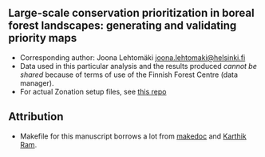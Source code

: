 ## Large-scale conservation prioritization in boreal forest landscapes: generating and validating priority maps
* Corresponding author: Joona Lehtomäki <joona.lehtomaki@helsinki.fi>
* Data used in this particular analysis and the results produced *cannot be shared* because of terms of use 
of the Finnish Forest Centre (data manager). 
* For actual Zonation setup files, see [this repo](https://github.com/jlehtoma/zsetup-esmk)

## Attribution
* Makefile for this manuscript borrows a lot from [makedoc](https://github.com/jakobib/makedoc) and [Karthik Ram](https://github.com/karthikram/smb_git).